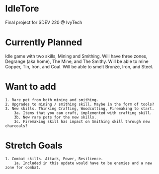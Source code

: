 # IdleTore

Final project for SDEV 220 @ IvyTech


# Currently Planned

Idle game with two skills, Mining and Smithing. Will have three zones, Degrange (aka home), The Mine, and The Smithy.
    Will be able to mine Copper, Tin, Iron, and Coal. Will be able to smelt Bronze, Iron, and Steel.

# Want to add

    1. Rare pet from both mining and smithing.
    2. Upgrades to mining / smithing skill. Maybe in the form of tools?
    3. New skills. Thinking Crafting, Woodcutting, Firemaking to start.
        3a. Items that you can craft, implemented with crafting skill.
        3b. New rare pets for the new skills.
        3c. Firemaking skill has impact on Smithing skill through new charcoals?

# Stretch Goals

    1. Combat skills. Attack, Power, Resilience.
        1a. Included in this update would have to be enemies and a new zone for combat.
